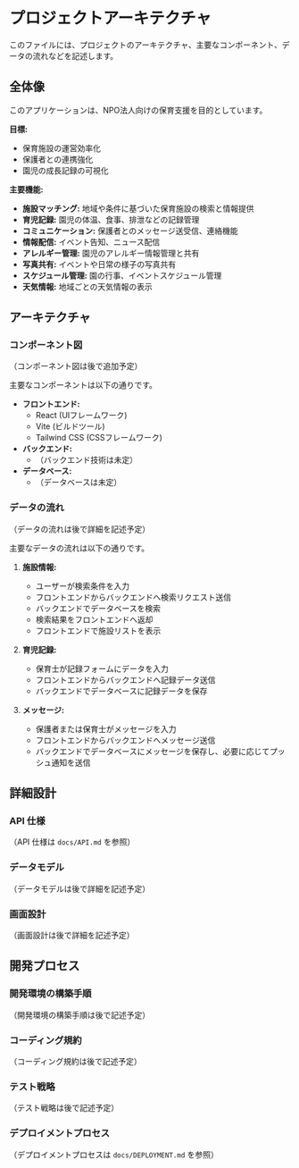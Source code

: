# プロジェクトアーキテクチャ

このファイルには、プロジェクトのアーキテクチャ、主要なコンポーネント、データの流れなどを記述します。

## 全体像

このアプリケーションは、NPO法人向けの保育支援を目的としています。

**目標:**

*   保育施設の運営効率化
*   保護者との連携強化
*   園児の成長記録の可視化

**主要機能:**

*   **施設マッチング:** 地域や条件に基づいた保育施設の検索と情報提供
*   **育児記録:** 園児の体温、食事、排泄などの記録管理
*   **コミュニケーション:** 保護者とのメッセージ送受信、連絡機能
*   **情報配信:** イベント告知、ニュース配信
*   **アレルギー管理:** 園児のアレルギー情報管理と共有
*   **写真共有:** イベントや日常の様子の写真共有
*   **スケジュール管理:** 園の行事、イベントスケジュール管理
*   **天気情報:** 地域ごとの天気情報の表示

## アーキテクチャ

### コンポーネント図

（コンポーネント図は後で追加予定）

主要なコンポーネントは以下の通りです。

*   **フロントエンド:**
    *   React (UIフレームワーク)
    *   Vite (ビルドツール)
    *   Tailwind CSS (CSSフレームワーク)
*   **バックエンド:**
    *   （バックエンド技術は未定）
*   **データベース:**
    *   （データベースは未定）

### データの流れ

（データの流れは後で詳細を記述予定）

主要なデータの流れは以下の通りです。

1. **施設情報:**
    *   ユーザーが検索条件を入力
    *   フロントエンドからバックエンドへ検索リクエスト送信
    *   バックエンドでデータベースを検索
    *   検索結果をフロントエンドへ返却
    *   フロントエンドで施設リストを表示

2. **育児記録:**
    *   保育士が記録フォームにデータを入力
    *   フロントエンドからバックエンドへ記録データ送信
    *   バックエンドでデータベースに記録データを保存

3. **メッセージ:**
    *   保護者または保育士がメッセージを入力
    *   フロントエンドからバックエンドへメッセージ送信
    *   バックエンドでデータベースにメッセージを保存し、必要に応じてプッシュ通知を送信

## 詳細設計

### API 仕様

（API 仕様は `docs/API.md` を参照）

### データモデル

（データモデルは後で詳細を記述予定）

### 画面設計

（画面設計は後で詳細を記述予定）

## 開発プロセス

### 開発環境の構築手順

（開発環境の構築手順は後で記述予定）

### コーディング規約

（コーディング規約は後で記述予定）

### テスト戦略

（テスト戦略は後で記述予定）

### デプロイメントプロセス

（デプロイメントプロセスは `docs/DEPLOYMENT.md` を参照）

